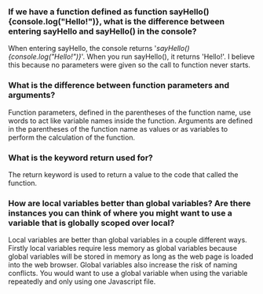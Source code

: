 <h3>If we have a function defined as function sayHello(){console.log("Hello!")}, what is the difference between entering sayHello and sayHello() in the console?</h3>

When entering sayHello, the console returns '*sayHello(){console.log("Hello!")}*'. When you run sayHello(), it returns 'Hello!'. I believe this because no parameters were given so the call to function never starts.

<h3>What is the difference between function parameters and arguments?</h3>

Function parameters, defined in the parentheses of the function name, use words to act like variable names inside the function. Arguments are defined in the parentheses of the function name as values or as variables to perform the calculation of the function.

<h3>What is the keyword return used for?</h3>

The return keyword is used to return a value to the code that called the function.

<h3>How are local variables better than global variables? Are there instances you can think of where you might want to use a variable that is globally scoped over local?</h3>

Local variables are better than global variables in a couple different ways. Firstly local variables require less memory as global variables because global variables will be stored in memory as long as the web page is loaded into the web browser. Global variables also increase the risk of naming conflicts. You would want to use a global variable when using the variable repeatedly and only using one Javascript file.
